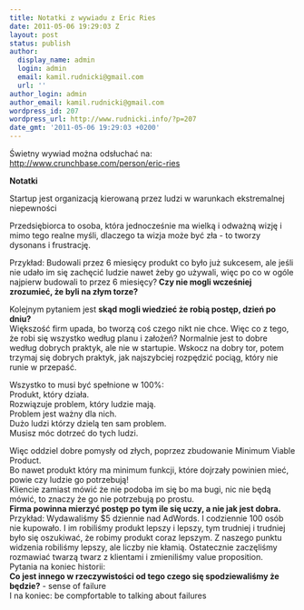 ```yaml
---
title: Notatki z wywiadu z Eric Ries
date: 2011-05-06 19:29:03 Z
layout: post
status: publish
author:
  display_name: admin
  login: admin
  email: kamil.rudnicki@gmail.com
  url: ''
author_login: admin
author_email: kamil.rudnicki@gmail.com
wordpress_id: 207
wordpress_url: http://www.rudnicki.info/?p=207
date_gmt: '2011-05-06 19:29:03 +0200'
---
```


<p style="text-align: left;">Świetny wywiad można odsłuchać na: <a href="http://www.crunchbase.com/person/eric-ries">http://www.crunchbase.com/person/eric-ries</a></p>
<p><strong>Notatki</strong></p>
<p>Startup jest organizacją kierowaną przez ludzi w warunkach ekstremalnej niepewności</p>
<p>Przedsiębiorca to osoba, która jednocześnie ma wielką i odważną wizję i mimo tego realne myśli, dlaczego ta wizja może być zła - to tworzy dysonans i frustrację.</p>
<p>Przykład: Budowali przez 6 miesięcy produkt co było już sukcesem, ale jeśli nie udało im się zachęcić ludzie nawet żeby go używali, więc po co w ogóle najpierw budowali to przez 6 miesięcy?<strong> Czy nie mogli wcześniej zrozumieć, że byli na złym torze? </strong></p>
<div>Kolejnym pytaniem jest <strong>skąd mogli wiedzieć że robią postęp, dzień po dniu?</strong></div>
<div>Większość firm upada, bo tworzą coś czego nikt nie chce. Więc co z tego, że robi się wszystko według planu i założeń? Normalnie jest to dobre według dobrych praktyk, ale nie w startupie. Wskocz na dobry tor, potem trzymaj się dobrych praktyk, jak najszybciej rozpędzić pociąg, który nie runie w przepaść.</div>
<p>Wszystko to musi być spełnione w 100%:<br />
Produkt, który działa.<br />
Rozwiązuje problem, który ludzie mają.<br />
Problem jest ważny dla nich.<br />
Dużo ludzi którzy dzielą ten sam problem.<br />
Musisz móc dotrzeć do tych ludzi.</p>
<div></div>
<div>Więc oddziel dobre pomysły od złych, poprzez zbudowanie Minimum Viable Product.</div>
<div>Bo nawet produkt który ma minimum funkcji, które dojrzały powinien mieć, powie czy ludzie go potrzebują!</div>
<div>Kliencie zamiast mówić że nie podoba im się bo ma bugi, nic nie będą mówić, to znaczy że go nie potrzebują po prostu.</div>
<div><strong>Firma powinna mierzyć postęp po tym ile się uczy, a nie jak jest dobra.</strong></div>
<div></div>
<div>Przykład: Wydawaliśmy $5 dziennie nad AdWords. I codziennie 100 osób nie kupowało. I im robiliśmy produkt lepszy i lepszy, tym trudniej i trudniej było się oszukiwać, że robimy produkt coraz lepszym. Z naszego punktu widzenia robiliśmy lepszy, ale liczby nie kłamią. Ostatecznie zaczęliśmy rozmawiać twarzą twarz z klientami i zmieniliśmy value proposition.</div>
<div>Pytania na koniec historii:</div>
<div><strong>Co jest innego w rzeczywistości od tego czego się spodziewaliśmy że będzie?</strong> - sense of failure</div>
<div>I na koniec: be compfortable to talking about failures</div>
